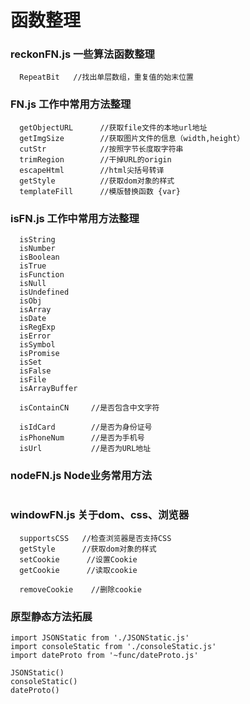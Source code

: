 # 函数整理


### reckonFN.js 一些算法函数整理
```
  RepeatBit   //找出单层数组，重复值的始末位置
```

### FN.js 工作中常用方法整理
```
  getObjectURL      //获取file文件的本地url地址
  getImgSize        //获取图片文件的信息（width,height）
  cutStr            //按照字节长度取字符串
  trimRegion        //干掉URL的origin
  escapeHtml        //html尖括号转译
  getStyle          //获取dom对象的样式
  templateFill      //模版替换函数 {var}
```

### isFN.js 工作中常用方法整理
```
  isString
  isNumber
  isBoolean
  isTrue
  isFunction
  isNull
  isUndefined
  isObj
  isArray
  isDate
  isRegExp
  isError
  isSymbol
  isPromise
  isSet
  isFalse
  isFile
  isArrayBuffer

  isContainCN     //是否包含中文字符

  isIdCard        //是否为身份证号
  isPhoneNum      //是否为手机号
  isUrl           //是否为URL地址
```

### nodeFN.js Node业务常用方法
```

```

### windowFN.js 关于dom、css、浏览器
```
  supportsCSS   //检查浏览器是否支持CSS
  getStyle      //获取dom对象的样式
  setCookie      //设置Cookie
  getCookie      //读取cookie

  removeCookie    //删除cookie
```


### 原型静态方法拓展
```
import JSONStatic from './JSONStatic.js'
import consoleStatic from './consoleStatic.js'
import dateProto from '~func/dateProto.js'

JSONStatic()
consoleStatic()
dateProto()  
```